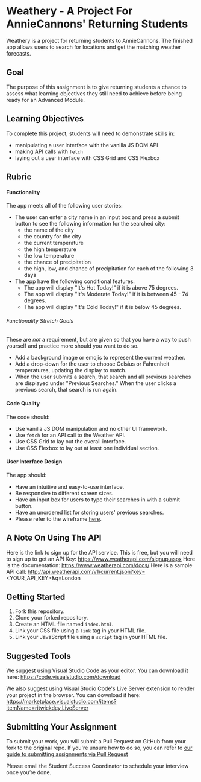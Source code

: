# Weathery - A Project For AnnieCannons' Returning Students

Weathery is a project for returning students to AnnieCannons. The finished app allows users to search for locations and get the matching weather forecasts.

## Goal

The purpose of this assignment is to give returning students a chance to assess what learning objectives they still need to achieve before being ready for an Advanced Module.

## Learning Objectives

To complete this project, students will need to demonstrate skills in:

- manipulating a user interface with the vanilla JS DOM API
- making API calls with `fetch`
- laying out a user interface with CSS Grid and CSS Flexbox

## Rubric

#### Functionality

The app meets all of the following user stories:

- The user can enter a city name in an input box and press a submit button to see the following information for the searched city:
  - the name of the city
  - the country for the city
  - the current temperature
  - the high temperature
  - the low temperature
  - the chance of precipitation
  - the high, low, and chance of precipitation for each of the following 3 days
- The app have the following conditional features:
  - The app will display "It's Hot Today!" if it is above 75 degrees.
  - The app will display "It's Moderate Today!" if it is between 45 - 74 degrees.
  - The app will display "It's Cold Today!" if it is below 45 degrees.

###### Functionality Stretch Goals

These are _not_ a requirement, but are given so that you have a way to push yourself and practice more should you want to do so.

- Add a background image or emojis to represent the current weather.
- Add a drop-down for the user to choose Celsius or Fahrenheit temperatures, updating the display to match.
- When the user submits a search, that search and all previous searches are displayed under "Previous Searches." When the user clicks a previous search, that search is run again.

#### Code Quality

The code should:

- Use vanilla JS DOM manipulation and no other UI framework.
- Use `fetch` for an API call to the Weather API.
- Use CSS Grid to lay out the overall interface.
- Use CSS Flexbox to lay out at least one individual section.

#### User Interface Design

The app should:

- Have an intuitive and easy-to-use interface.
- Be responsive to different screen sizes.
- Have an input box for users to type their searches in with a submit button.
- Have an unordered list for storing users' previous searches.
- Please refer to the wireframe [here](https://www.figma.com/file/9C3tbvQrT2EmKElg6ySJEF/Weathery-Website?type=design&node-id=0-1&mode=design).

## A Note On Using The API

Here is the link to sign up for the API service. This is free, but you will need to sign up to get an API Key: https://www.weatherapi.com/signup.aspx
Here is the documentation: https://www.weatherapi.com/docs/
Here is a sample API call: http://api.weatherapi.com/v1/current.json?key=<YOUR_API_KEY>&q=London

## Getting Started

1. Fork this repository.
2. Clone your forked repository.
3. Create an HTML file named `index.html`.
4. Link your CSS file using a `link` tag in your HTML file.
5. Link your JavaScript file using a `script` tag in your HTML file.

## Suggested Tools

We suggest using Visual Studio Code as your editor. You can download it here: https://code.visualstudio.com/download

We also suggest using Visual Studio Code's Live Server extension to render your project in the browser. You can download it here: https://marketplace.visualstudio.com/items?itemName=ritwickdey.LiveServer

## Submitting Your Assignment

To submit your work, you will submit a Pull Request on GitHub from your fork to the original repo. If you're unsure how to do so, you can refer to [our guide to submitting assignments via Pull Request](https://github.com/AnnieCannons/intro-to-programming-curriculum/blob/main/git/resources/github-pull-request-guide.md)

Please email the Student Success Coordinator to schedule your interview once you’re done.
